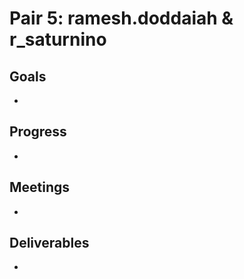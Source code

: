 # Pair 5: ramesh.doddaiah & r_saturnino

## Goals
- 

## Progress
- 

## Meetings
- 

## Deliverables
- 
